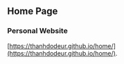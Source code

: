 

## Home Page


### Personal Website

[https://thanhdodeur.github.io/home/](https://thanhdodeur.github.io/home/).
